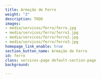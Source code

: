 ```yaml
---
title: Armação de Ferro
weight: "3"
description: TODO
images:
- media/servicos/ferro/ferro.jpg
- media/servicos/ferro/ferro1.jpg
- media/servicos/ferro/ferro2.jpg
- media/servicos/ferro/ferro3.jpg
homepage_link_enable: true
section_button_name: Armação de Ferro
id: ferro
class: services-page default-section-page
background: 

---
```

